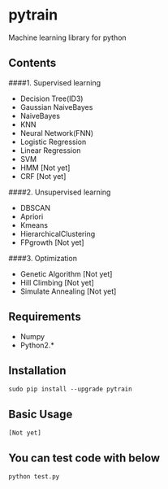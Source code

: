 # pytrain

Machine learning library for python

## Contents
    
####1. Supervised learning

+ Decision Tree(ID3)
+ Gaussian NaiveBayes
+ NaiveBayes
+ KNN
+ Neural Network(FNN)
+ Logistic Regression
+ Linear Regression
+ SVM
+ HMM [Not yet]
+ CRF [Not yet]

####2. Unsupervised learning

+ DBSCAN
+ Apriori
+ Kmeans
+ HierarchicalClustering
+ FPgrowth [Not yet]

####3. Optimization

+ Genetic Algorithm [Not yet]
+ Hill Climbing [Not yet]
+ Simulate Annealing [Not yet]

## Requirements

 - Numpy
 - Python2.*

## Installation

    sudo pip install --upgrade pytrain
    
## Basic Usage

    [Not yet]

## You can test code with below

    python test.py

